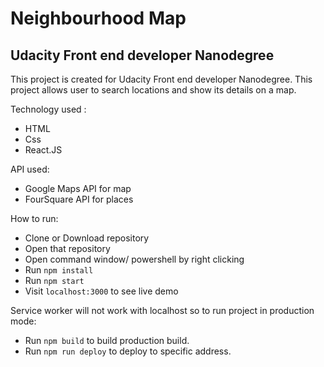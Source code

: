 # Neighbourhood Map

## Udacity Front end developer Nanodegree

This project is created for Udacity Front end developer Nanodegree.
This project allows user to search locations and show its details on a map.

Technology used : 
* HTML
* Css
* React.JS 

API used: 
* Google Maps API for map
* FourSquare API for places

How to run:
* Clone or Download repository
* Open that repository
* Open command window/ powershell by right clicking
* Run `npm install`
* Run `npm start`
* Visit `localhost:3000` to see live demo

Service worker will not work with localhost so to run project in production mode:

* Run `npm build` to build production build.
* Run `npm run deploy` to deploy to specific address.
